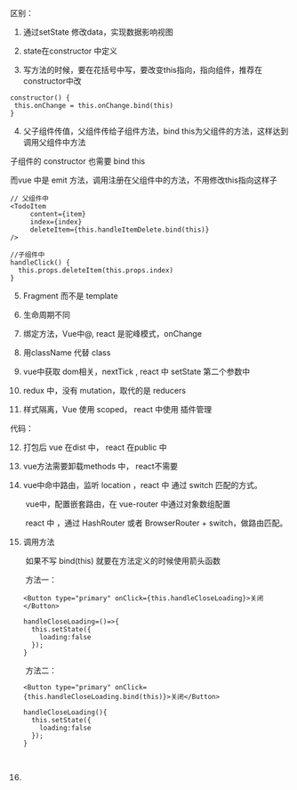 区别：

1. 通过setState 修改data，实现数据影响视图

2. state在constructor 中定义
3. 写方法的时候，要在花括号中写，要改变this指向，指向组件，推荐在constructor中改

 ```react
constructor() {
  this.onChange = this.onChange.bind(this)
}

 ```
4. 父子组件传值，父组件传给子组件方法，bind this为父组件的方法，这样达到调用父组件中方法

子组件的 constructor 也需要 bind this

   而vue 中是 emit 方法，调用注册在父组件中的方法，不用修改this指向这样子

   ```react
   // 父组件中
   <TodoItem
     	content={item}
     	index={index}
     	deleteItem={this.handleItemDelete.bind(this)}
   />
   
   //子组件中
   handleClick() {
     this.props.deleteItem(this.props.index)
   }
   ```

5. Fragment 而不是 template

6. 生命周期不同

7. 绑定方法，Vue中@,  react 是驼峰模式，onChange

8. 用className 代替 class

9. vue中获取 dom相关，nextTick , react 中 setState 第二个参数中

10. redux 中，没有 mutation，取代的是 reducers

11. 样式隔离，Vue 使用 scoped， react 中使用 插件管理



代码：

12. 打包后 vue 在dist 中， react 在public 中

13. vue方法需要卸载methods 中， react不需要

14. vue中命中路由，监听 location ，react 中 通过 switch 匹配的方式。

    ​	vue中，配置嵌套路由，在 vue-router 中通过对象数组配置

    ​	react 中 ，通过 HashRouter 或者 BrowserRouter  + switch，做路由匹配。

15. 调用方法

    ​	如果不写 bind(this)  就要在方法定义的时候使用箭头函数

    ​	方法一：	

    ```react
    <Button type="primary" onClick={this.handleCloseLoading}>关闭</Button>
    
    handleCloseLoading=()=>{
      this.setState({
        loading:false
      });
    }
    ```

    ​	方法二：

    

    ```react
    <Button type="primary" onClick={this.handleCloseLoading.bind(this)}>关闭</Button>
    
    handleCloseLoading(){
      this.setState({
        loading:false
      });
    }
    ```

    ​	

16. 